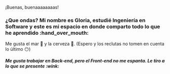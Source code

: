 ¡Buenas, buenaaaaaaaas!

<h3>¿Que ondas? Mi nombre es Gloria, estudié Ingeniería en Software y este es mi espacio en donde comparto todo lo que he aprendido :hand_over_mouth: </h3>

Me gusta el mar :ocean: y la cerveza :beer:. 
(Espero y los reclutas no tomen en cuenta lo último :no_mouth:)

<h5>Me gusta trabajar en Back-end, pero el Front-end no me espanta. Le tiro a lo que se presente :wink: </h5>
